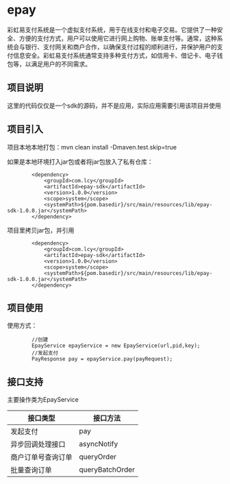 # epay

彩虹易支付系统是一个虚拟支付系统，用于在线支付和电子交易。它提供了一种安全、方便的支付方式，用户可以使用它进行网上购物、账单支付等。通常，这种系统会与银行、支付网关和商户合作，以确保支付过程的顺利进行，并保护用户的支付信息安全。彩虹易支付系统通常支持多种支付方式，如信用卡、借记卡、电子钱包等，以满足用户的不同需求。

## 项目说明

这里的代码仅仅是一个sdk的源码，并不是应用，实际应用需要引用该项目并使用

## 项目引入

项目本地本地打包：mvn clean install -Dmaven.test.skip=true

如果是本地环境打入jar包或者将jar包放入了私有仓库：

```
        <dependency>
            <groupId>com.lcy</groupId>
            <artifactId>epay-sdk</artifactId>
            <version>1.0.0</version>
            <scope>system</scope>
            <systemPath>${pom.basedir}/src/main/resources/lib/epay-sdk-1.0.0.jar</systemPath>
        </dependency>
```

项目里拷贝jar包，并引用

```
        <dependency>
            <groupId>com.lcy</groupId>
            <artifactId>epay-sdk</artifactId>
            <version>1.0.0</version>
            <scope>system</scope>
            <systemPath>${pom.basedir}/src/main/resources/lib/epay-sdk-1.0.0.jar</systemPath>
        </dependency>
```

## 项目使用

使用方式：

```
        //创建
        EpayService epayService = new EpayService(url,pid,key);
        //发起支付
        PayResponse pay = epayService.pay(payRequest);
```

## 接口支持

主要操作类为EpayService

| 接口类型           | 接口方法        |
| ------------------ | --------------- |
| 发起支付           | pay             |
| 异步回调处理接口   | asyncNotify     |
| 商户订单号查询订单 | queryOrder      |
| 批量查询订单       | queryBatchOrder |

